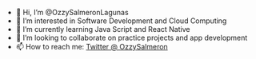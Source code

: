 - 👋 Hi, I’m @OzzySalmeronLagunas
- 👀 I’m interested in Software Development and Cloud Computing
- 🌱 I’m currently learning Java Script and React Native 
- 💞️ I’m looking to collaborate on practice projects and app development
- 📫 How to reach me: [Twitter @ OzzySalmeron](https://twitter.com/OzzySalmeron)

<!---
OzzySalmeronLagunas/OzzySalmeronLagunas is a ✨ special ✨ repository because its `README.md` (this file) appears on your GitHub profile.
You can click the Preview link to take a look at your changes.
--->
